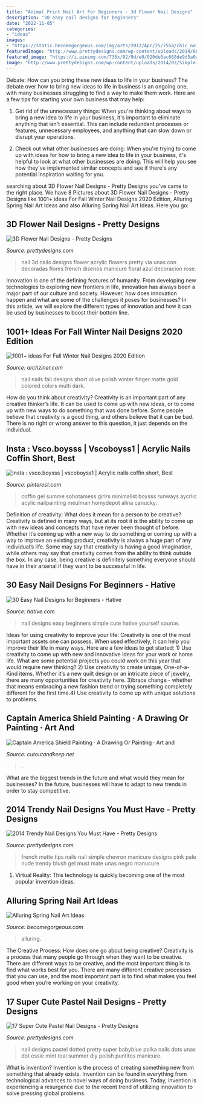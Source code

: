 ```yaml
---
title: "Animal Print Nail Art For Beginners - 3d Flower Nail Designs"
description: "30 easy nail designs for beginners"
date: "2022-11-05"
categories:
- "ideas"
images:
- "https://static.becomegorgeous.com/img/arts/2012/Apr/25/7554/chic_nail_designs.jpg"
featuredImage: "http://www.prettydesigns.com/wp-content/uploads/2014/06/Babyblue-Dotted-Nail-Design.jpg"
featured_image: "https://i.pinimg.com/736x/02/0d/e0/020de0ac668de9d5a0a5a8a0b210fd25.jpg"
image: "http://www.prettydesigns.com/wp-content/uploads/2014/03/Simple-Nails2.jpg"
---
```



Debate: How can you bring these new ideas to life in your business?
The debate over how to bring new ideas to life in business is an ongoing one, with many businesses struggling to find a way to make them work. Here are a few tips for starting your own business that may help: 
1. Get rid of the unnecessary things: When you're thinking about ways to bring a new idea to life in your business, it's important to eliminate anything that isn't essential. This can include redundant processes or features, unnecessary employees, and anything that can slow down or disrupt your operations. 

2. Check out what other businesses are doing: When you're trying to come up with ideas for how to bring a new idea to life in your business, it's helpful to look at what other businesses are doing. This will help you see how they've implemented similar concepts and see if there's any potential inspiration waiting for you.

	

		
searching about 3D Flower Nail Designs - Pretty Designs you've came to the right place. We have 8 Pictures about 3D Flower Nail Designs - Pretty Designs like 1001+ ideas For Fall Winter Nail Designs 2020 Edition, Alluring Spring Nail Art Ideas and also Alluring Spring Nail Art Ideas. Here you go:
		
    
## 3D Flower Nail Designs - Pretty Designs

<img loading=lazy src="http://www.prettydesigns.com/wp-content/uploads/2014/07/Blue-Nails1.jpg" onerror="this.onerror=null;this.src='https://tse1.mm.bing.net/th?id=OIP.eZvL7tmTXA7OdjUkIRRcqAHaJ4&amp;pid=15.1';" alt="3D Flower Nail Designs - Pretty Designs">

_Source: prettydesigns.com_

>nail 3d nails designs flower acrylic flowers pretty via unas con decoradas flores french disenos manicure floral azul decoracion rose. 

	

Innovation is one of the defining features of humanity. From developing new technologies to exploring new frontiers in life, innovation has always been a major part of our culture and society. However, how does innovation happen and what are some of the challenges it poses for businesses? In this article, we will explore the different types of innovation and how it can be used by businesses to boost their bottom line.

    
## 1001+ Ideas For Fall Winter Nail Designs 2020 Edition

<img loading=lazy src="https://archziner.com/wp-content/uploads/2020/08/olive-green-matte-nail-polish-gold-decorations-on-each-finger-multi-colored-nails-short-almond-nails.jpg" onerror="this.onerror=null;this.src='https://tse2.mm.bing.net/th?id=OIP.nL25wKmbWelYPgaUbvypfgHaMf&amp;pid=15.1';" alt="1001+ ideas For Fall Winter Nail Designs 2020 Edition">

_Source: archziner.com_

>nail nails fall designs short olive polish winter finger matte gold colored colors multi dark. 

	

How do you think about creativity?
Creativity is an important part of any creative thinker’s life. It can be used to come up with new ideas, or to come up with new ways to do something that was done before. Some people believe that creativity is a good thing, and others believe that it can be bad. There is no right or wrong answer to this question, it just depends on the individual.

    
## Insta : Vsco.boysss | Vscoboyss1 | Acrylic Nails Coffin Short, Best

<img loading=lazy src="https://i.pinimg.com/736x/02/0d/e0/020de0ac668de9d5a0a5a8a0b210fd25.jpg" onerror="this.onerror=null;this.src='https://tse4.mm.bing.net/th?id=OIP.Td4QOoAskIQfMRTncHOPhQAAAA&amp;pid=15.1';" alt="insta : vsco.boysss | vscoboyss1 | Acrylic nails coffin short, Best">

_Source: pinterest.com_

>coffin gel summe sohotamess girlrs minimalist boysss runways aycrlic acylic nailpainting meulman homydepot alina canucky. 

	

Definition of creativity: What does it mean for a person to be creative?
Creativity is defined in many ways, but at its root it is the ability to come up with new ideas and concepts that have never been thought of before. Whether it’s coming up with a new way to do something or coming up with a way to improve an existing product, creativity is always a huge part of any individual’s life. Some may say that creativity is having a good imagination, while others may say that creativity comes from the ability to think outside the box. In any case, being creative is definitely something everyone should have in their arsenal if they want to be successful in life.

    
## 30 Easy Nail Designs For Beginners - Hative

<img loading=lazy src="https://hative.com/wp-content/uploads/2014/11/easy-nail-designs/5-easy-nail-designs-for-beginners.jpg" onerror="this.onerror=null;this.src='https://tse2.mm.bing.net/th?id=OIP.iMYUK6LGJH7uS5tIiAEp4AHaJm&amp;pid=15.1';" alt="30 Easy Nail Designs for Beginners - Hative">

_Source: hative.com_

>nail designs easy beginners simple cute hative yourself source. 

	

Ideas for using creativity to improve your life:
Creativity is one of the most important assets one can possess. When used effectively, it can help you improve their life in many ways. Here are a few ideas to get started: 1) Use creativity to come up with new and innovative ideas for your work or home life. What are some potential projects you could work on this year that would require new thinking? 2) Use creativity to create unique, One-of-a-Kind items. Whether it’s a new quilt design or an intricate piece of jewelry, there are many opportunities for creativity here. 3)brace change - whether that means embracing a new fashion trend or trying something completely different for the first time.4) Use creativity to come up with unique solutions to problems.

    
## Captain America Shield Painting · A Drawing Or Painting · Art And

<img loading=lazy src="https://images.coplusk.net/project_images/123407/image/562104_3250399430717_1568146278_n.jpg" onerror="this.onerror=null;this.src='https://tse1.mm.bing.net/th?id=OIP.J3JmGJgG6sP6tY5eN0D52wHaJ6&amp;pid=15.1';" alt="Captain America Shield Painting · A Drawing Or Painting · Art and">

_Source: cutoutandkeep.net_

>. 

	

What are the biggest trends in the future and what would they mean for businesses?
In the future, businesses will have to adapt to new trends in order to stay competitive.

    
## 2014 Trendy Nail Designs You Must Have - Pretty Designs

<img loading=lazy src="http://www.prettydesigns.com/wp-content/uploads/2014/03/Simple-Nails2.jpg" onerror="this.onerror=null;this.src='https://tse2.mm.bing.net/th?id=OIP.w2r_2rFTYuHm2uAWxlpeHgHaHZ&amp;pid=15.1';" alt="2014 Trendy Nail Designs You Must Have - Pretty Designs">

_Source: prettydesigns.com_

>french matte tips nails nail simple chevron manicure designs pink pale nude trendy blush gel must mate unas negro manucure. 

	

1. Virtual Reality: This technology is quickly becoming one of the most popular invention ideas.

    
## Alluring Spring Nail Art Ideas

<img loading=lazy src="https://static.becomegorgeous.com/img/arts/2012/Apr/25/7554/chic_nail_designs.jpg" onerror="this.onerror=null;this.src='https://tse3.mm.bing.net/th?id=OIP.t-QFntt8VODgwI-FZV8QJAHaJ4&amp;pid=15.1';" alt="Alluring Spring Nail Art Ideas">

_Source: becomegorgeous.com_

>alluring. 

	

The Creative Process: How does one go about being creative?
Creativity is a process that many people go through when they want to be creative. There are different ways to be creative, and the most important thing is to find what works best for you. There are many different creative processes that you can use, and the most important part is to find what makes you feel good when you’re working on your creativity.

    
## 17 Super Cute Pastel Nail Designs - Pretty Designs

<img loading=lazy src="http://www.prettydesigns.com/wp-content/uploads/2014/06/Babyblue-Dotted-Nail-Design.jpg" onerror="this.onerror=null;this.src='https://tse4.mm.bing.net/th?id=OIP.xgTq8FS7MS8gJ7IJVq90RgHaLH&amp;pid=15.1';" alt="17 Super Cute Pastel Nail Designs - Pretty Designs">

_Source: prettydesigns.com_

>nail designs pastel dotted pretty super babyblue polka nails dots unas dot essie mint teal summer diy polish puntitos manicure. 

	

What is invention?
Invention is the process of creating something new from something that already exists. Invention can be found in everything from technological advances to novel ways of doing business. Today, invention is experiencing a resurgence due to the recent trend of utilizing innovation to solve pressing global problems.

